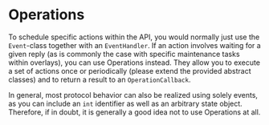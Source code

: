 # Operations
To schedule specific actions within the API, you would normally just use the `Event`-class together with an `EventHandler`. If an action involves waiting for a given reply (as is commonly the case with specific maintenance tasks within overlays), you can use Operations instead. They allow you to execute a set of actions once or periodically (please extend the provided abstract classes) and to return a result to an `OperationCallback`.

In general, most protocol behavior can also be realized using solely events, as you can include an `int` identifier as well as an arbitrary state object. Therefore, if in doubt, it is generally a good idea not to use Operations at all.